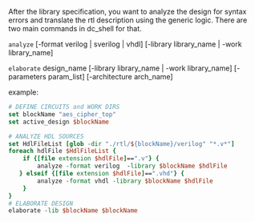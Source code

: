After the library specification, you want to analyze the design for syntax errors and translate the rtl description using the generic logic. There are two main commands in dc_shell for that.

`analyze` 
	[-format verilog | sverilog | vhdl]
	[-library library_name | -work library_name]
	

`elaborate`
	design_name
	[-library library_name | -work library_name]
    [-parameters param_list]
    [-architecture arch_name]
               

example:

```tcl
# DEFINE CIRCUITS and WORK DIRS
set blockName "aes_cipher_top"
set active_design $blockName

# ANALYZE HDL SOURCES
set HdlFileList [glob -dir "./rtl/${blockName}/verilog" "*.v*"]
foreach hdlFile $HdlFileList {
	if {[file extension $hdlFile]==".v"} {
		analyze -format verilog  -library $blockName $hdlFile
   } elseif {[file extension $hdlFile]==".vhd"} {
		analyze -format vhdl -library $blockName $hdlFile
    }
}
# ELABORATE DESIGN
elaborate -lib $blockName $blockName

```

